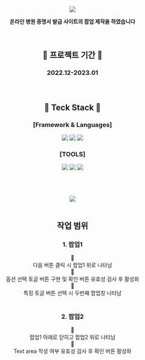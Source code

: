 <div align=center>

<img src="https://capsule-render.vercel.app/api?type=waving&customColorList=0&height=200&section=header&text=MyCerti&fontSize=70" />



**온라인 병원 증명서 발급 사이트의 팝업 제작을 하였습니다**</br></br></br>



 ## :calendar: 프로젝트 기간 :calendar:
### 2022.12-2023.01 </br></br></br>
## :memo: Teck Stack :memo: 
### [Framework & Languages]
<img src="https://img.shields.io/badge/HTML5-E34F26?style=flat-square&logo=HTML5&logoColor=white"/>
<img src="https://img.shields.io/badge/Javascript-F7DF1E?style=flat-square&logo=Javascript&logoColor=white"/>
<img src="https://img.shields.io/badge/CSS3-1572B6?style=flat-square&logo=CSS3&logoColor=white"/></br>

### [TOOLS]
<img src="https://img.shields.io/badge/Visual Studio Code-007ACC?style=flat-square&logo=Visual Studio Code&logoColor=white"/>
<img src="https://img.shields.io/badge/GitHub-181717?style=flat-square&logo=GitHub&logoColor=white"/>
<img src="https://img.shields.io/badge/Figma-F24E1E?style=flat-square&logo=Figma&logoColor=white"/></br></br></br></br>


<img src="https://github-readme-stats.vercel.app/api/top-langs/?username=JaeminKim-Irene&layout=compact"><br><br>


## 작업 범위
### 1. 팝업1
:small_blue_diamond: </br>
다음 버튼 클릭 시 팝업1 위로 나타남 </br>
:small_blue_diamond: </br>
옵션 선택 토글 버튼 구현 및 확인 버튼 유효성 검사 후 활성화 </br>
:small_blue_diamond: </br>
특정 토글 버튼 선택 시 두번째 팝업창 나타남 </br></br>

### 2. 팝업2
:small_blue_diamond: </br>
팝업1 아래로 닫히고 팝업2 위로 나타남 </br>
:small_blue_diamond: </br>
Text area 작성 여부 유효성 검사 후 확인 버튼 활성화 </br></br>
</div>
